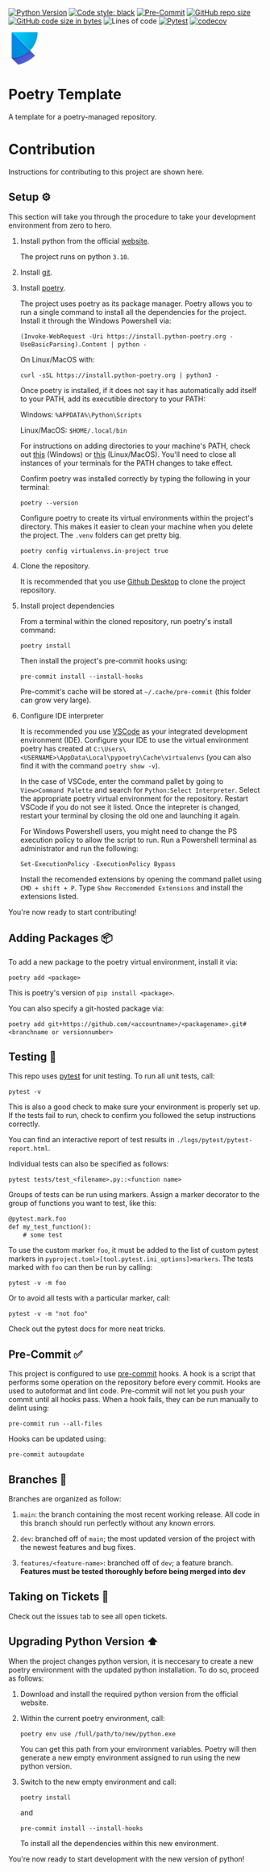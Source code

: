 [![Python Version](https://img.shields.io/badge/python-3.10-blue.svg)](https://www.python.org/downloads/)
[![Code style: black](https://img.shields.io/badge/code%20style-black-000000.svg)](https://github.com/psf/black)
[![Pre-Commit](https://img.shields.io/badge/pre--commit-enabled-brightgreen?logo=pre-commit&logoColor=white)](https://pre-commit.com/)
[![GitHub repo size](https://img.shields.io/github/repo-size/DM1122/poetry-template)](https://github.com/DM1122/poetry-template)
[![GitHub code size in bytes](https://img.shields.io/github/languages/code-size/DM1122/poetry-template)](https://github.com/DM1122/poetry-template)
![Lines of code](https://img.shields.io/tokei/lines/github/DM1122/poetry-template)
[![Pytest](https://github.com/DM1122/poetry-template/actions/workflows/pytest.yml/badge.svg)](https://github.com/DM1122/poetry-template/actions/workflows/pytest.yml)
[![codecov](https://codecov.io/gh/DM1122/poetry-template/branch/main/graph/badge.svg?token=E2N1A55HGR)](https://codecov.io/gh/DM1122/poetry-template)


<img src="img/poetry-logo.png" height="64">

# Poetry Template
A template for a poetry-managed repository.


# Contribution
Instructions for contributing to this project are shown here.
## Setup ⚙️
This section will take you through the procedure to take your development environment from zero to hero.
1. Install python from the official [website](https://www.python.org/downloads/).

    The project runs on python `3.10`.

1. Install [git](https://git-scm.com/).

1. Install [poetry](https://python-poetry.org/).

    The project uses poetry as its package manager. Poetry allows you to run a single command to install all the dependencies for the project. Install it through the Windows Powershell via:
    ```
    (Invoke-WebRequest -Uri https://install.python-poetry.org -UseBasicParsing).Content | python -
    ```

    On Linux/MacOS with:
    ```
    curl -sSL https://install.python-poetry.org | python3 -
    ```

    Once poetry is installed, if it does not say it has automatically add itself to your PATH, add its executible directory to your PATH:

    Windows: `%APPDATA%\Python\Scripts`

    Linux/MacOS: `$HOME/.local/bin`
    
    For instructions on adding directories to your machine's PATH, check out [this](https://helpdeskgeek.com/windows-10/add-windows-path-environment-variable/) (Windows) or [this](https://stackoverflow.com/a/19663996) (Linux/MacOS). You'll need to close all instances of your terminals for the PATH changes to take effect. 
    
    Confirm poetry was installed correctly by typing the following in your terminal:
    ```
    poetry --version
    ```

    Configure poetry to create its virtual environments within the project's directory. This makes it easier to clean your machine when you delete the project. The `.venv` folders can get pretty big.
    ```
    poetry config virtualenvs.in-project true
    ```

1. Clone the repository.

    It is recommended that you use [Github Desktop](https://desktop.github.com/) to clone the project repository.

1. Install project dependencies

    From a terminal within the cloned repository, run poetry's install command:
    ```
    poetry install
    ```

    Then install the project's pre-commit hooks using:
    ```
    pre-commit install --install-hooks
    ```
    
    Pre-commit's cache will be stored at `~/.cache/pre-commit` (this folder can grow very large).

1. Configure IDE interpreter

    It is recommended you use [VSCode](https://code.visualstudio.com/) as your integrated development environment (IDE). Configure your IDE to use the virtual environment poetry has created at `C:\Users\<USERNAME>\AppData\Local\pypoetry\Cache\virtualenvs` (you can also find it with the command `poetry show -v`).
    
    In the case of VSCode, enter the command pallet by going to `View>Command Palette` and search for `Python:Select Interpreter`. Select the appropriate poetry virtual environment for the repository. Restart VSCode if you do not see it listed. Once the intepreter is changed, restart your terminal by closing the old one and launching it again.

    For Windows Powershell users, you might need to change the PS execution policy to allow the script to run. Run a Powershell terminal as administrator and run the following:
    ```
    Set-ExecutionPolicy -ExecutionPolicy Bypass
    ```
    Install the recomended extensions by opening the command pallet using `CMD + shift + P`. Type `Show Reccomended Extensions` and install the extensions listed.

You're now ready to start contributing!

## Adding Packages 📦
To add a new package to the poetry virtual environment, install it via:
```
poetry add <package>
```
This is poetry's version of `pip install <package>`.

You can also specify a git-hosted package via:
```
poetry add git+https://github.com/<accountname>/<packagename>.git#<branchname or versionnumber>
```

## Testing 🧪
This repo uses [pytest](https://pytest.org/) for unit testing. To run all unit tests, call:
```
pytest -v
```
This is also a good check to make sure your environment is properly set up. If the tests fail to run, check to confirm you followed the setup instructions correctly.

You can find an interactive report of test results in `./logs/pytest/pytest-report.html`. 

Individual tests can also be specified as follows:
```
pytest tests/test_<filename>.py::<function name>
```

Groups of tests can be run using markers. Assign a marker decorator to the group of functions you want to test, like this:
```
@pytest.mark.foo
def my_test_function():
    # some test
```

To use the custom marker `foo`, it must be added to the list of custom pytest markers in `pyproject.toml>[tool.pytest.ini_options]>markers`. The tests marked with `foo` can then be run by calling:
```
pytest -v -m foo
```

Or to avoid all tests with a particular marker, call:
```
pytest -v -m "not foo"
```

Check out the pytest docs for more neat tricks.

## Pre-Commit ✅
This project is configured to use [pre-commit](https://pre-commit.com/) hooks. A hook is a script that performs some operation on the repository before every commit. Hooks are used to autoformat and lint code. Pre-commit will not let you push your commit until all hooks pass. When a hook fails, they can be run manually to delint using:
```
pre-commit run --all-files
```

Hooks can be updated using:
```
pre-commit autoupdate
```

## Branches 🌿
Branches are organized as follow:

1. `main`: the branch containing the most recent working release. All code in this branch should run perfectly without any known errors.

1. `dev`: branched off of `main`; the most updated version of the project with the newest features and bug fixes.

1. `features/<feature-name>`: branched off of `dev`; a feature branch. **Features must be tested thoroughly before being merged into dev**

## Taking on Tickets 🎫
Check out the issues tab to see all open tickets.

## Upgrading Python Version ⬆️
When the project changes python version, it is neccesary to create a new poetry environment with the updated python installation. To do so, proceed as follows:

1. Download and install the required python version from the official website.

1. Within the current poetry environment, call:
    ```
    poetry env use /full/path/to/new/python.exe
    ```
    You can get this path from your environment variables. Poetry will then generate a new empty environment assigned to run using the new python version.

1. Switch to the new empty environment and call:
    ```
    poetry install
    ```
    and
    ```
    pre-commit install --install-hooks
    ```
    To install all the dependencies within this new environment.

You're now ready to start development with the new version of python!



